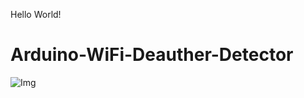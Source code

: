 Hello World!

# Arduino-WiFi-Deauther-Detector

![Img](https://user-images.githubusercontent.com/70034165/95646640-51714400-0ae8-11eb-9ae9-e5dbb6dc3b56.jpg)
